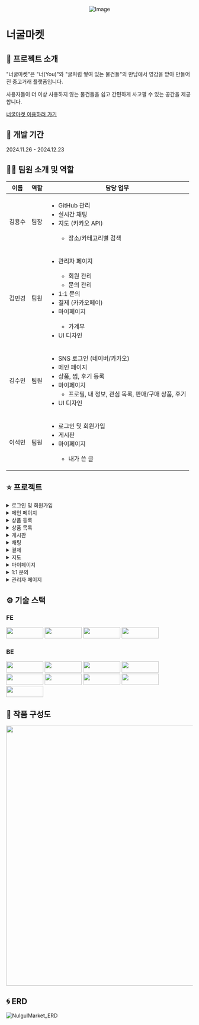 <p align="center">
  <img src="https://github.com/user-attachments/assets/c60bd5ed-a2cb-4fbd-a4a1-335e7397925c" alt="Image">
</p>

# 너굴마켓

## 🦝 프로젝트 소개
"너굴마켓"은 "너(You)"와 "굴처럼 쌓여 있는 물건들"의 만남에서 영감을 받아 만들어진 중고거래 플랫폼입니다.

사용자들이 더 이상 사용하지 않는 물건들을 쉽고 간편하게 사고팔 수 있는 공간을 제공합니다.

[너굴마켓 이용하러 가기](http://3.35.214.27:8080/)

## 📆 개발 기간
2024.11.26 - 2024.12.23

## 👩‍💻 팀원 소개 및 역할
<table>
  <thead>
    <tr>
      <th>이름</th>
      <th>역할</th>
      <th>담당 업무</th>
    </tr>
  </thead>
  <tbody>
    <tr>
      <td>김용수</td>
      <td>팀장</td>
      <td>
        <ul>
          <li>GitHub 관리</li>
          <li>실시간 채팅</li>
          <li>지도 (카카오 API)</li>
          <ul>
            <li>장소/카테고리별 검색</li>
          </ul>
        </ul>
      </td>
    </tr>
    <tr>
      <td>김민경</td>
      <td>팀원</td>
      <td>
        <ul>
          <li>관리자 페이지</li>
          <ul>
            <li>회원 관리</li>
            <li>문의 관리</li>
          </ul>
          <li>1:1 문의</li>
          <li>결제 (카카오페이)</li>
          <li>마이페이지</li>
          <ul>
            <li>가계부</li>
          </ul>
          <li>UI 디자인</li>
        </ul>
      </td>
    </tr>
    <tr>
      <td>김수민</td>
      <td>팀원</td>
      <td>
        <ul>
          <li>SNS 로그인 (네이버/카카오)</li>
          <li>메인 페이지</li>
          <li>상품, 찜, 후기 등록</li>
          <li>마이페이지
          <ul>
            <li>프로필, 내 정보, 관심 목록, 판매/구매 상품, 후기</li>
          </ul>
          <li>UI 디자인</li>
        </ul>
      </td>
    </tr>
    <tr>
      <td>이석민</td>
      <td>팀원</td>
      <td>
        <ul>
          <li>로그인 및 회원가입</li>
          <li>게시판</li>
          <li>마이페이지</li>
          <ul>
            <li>내가 쓴 글</li>
          </ul>
        </ul>
      </td>
    </tr>
  </tbody>
</table>

## ⭐ 프로젝트
<details>
  <summary>로그인 및 회원가입</summary>
  <img src="https://github.com/user-attachments/assets/f03fc6eb-7d84-4742-afaf-f15149cbc847" width="1750">
  <img src="https://github.com/user-attachments/assets/d4d60a38-3d29-477f-bbfc-b6261856306e" width="1750">
</details>
<details>
    <summary>메인 페이지</summary>
    <img src="https://github.com/user-attachments/assets/e388ba9f-f95e-4c9b-a2b9-4114ea0ad935" width="1750">
</details>
<details>
    <summary>상품 등록</summary>
    <img src="https://github.com/user-attachments/assets/d3ecf800-c5d7-403b-94c0-58ee76e9624c" width="1750">
    <img src="https://github.com/user-attachments/assets/b62f6492-b517-4b69-af40-c21407eec1ff" width="1750">
</details>
<details>
    <summary>상품 목록</summary>
    <img src="https://github.com/user-attachments/assets/be54843a-e5da-4be7-80b5-d8d578f94763" width="1750">
</details>
<details>
    <summary>게시판</summary>
    <img src="https://github.com/user-attachments/assets/3141d35d-f60e-42a5-815a-0dd8ca011a5c" width="1750">
    <img src="https://github.com/user-attachments/assets/41d81bbd-73a9-4f63-a259-693883292754" width="1750">
    <img src="https://github.com/user-attachments/assets/06b0067d-cd38-41a3-91e7-d51d9bf28787" width="1750">
</details>
<details>
    <summary>채팅</summary>
    <img src="https://github.com/user-attachments/assets/b7c2a887-424c-4fe4-87e2-e2b2cbb4b384" width="1750">
</details>
<details>
    <summary>결제</summary>
    <img src="https://github.com/user-attachments/assets/ac07ff72-5405-4790-bd7f-c04b23bfb931" width="1750">
</details>
<details>
    <summary>지도</summary>
    <img src="https://github.com/user-attachments/assets/17cf55e4-d798-4780-ac9f-3532923193b5" width="1750">
</details>
<details>
    <summary>마이페이지</summary>
    <img src="https://github.com/user-attachments/assets/c9701226-023f-474b-8493-00903ed2696f" width="1750">
    <img src="https://github.com/user-attachments/assets/9e9d9ca5-abee-4d3c-8556-0f22ff9ca387" width="1750">
    <img src="https://github.com/user-attachments/assets/d759bf19-cf01-447b-955e-069c9e78eeeb" width="1750">
    <img src="https://github.com/user-attachments/assets/2075e938-6b6f-46a5-ac97-ec114c00c27a" width="1750">
    <img src="https://github.com/user-attachments/assets/e52f4d1a-eb1e-4d75-b07b-5370dc5caf7c" width="1750">
    <img src="https://github.com/user-attachments/assets/e89c4633-7f81-4961-bfd5-bda005bb5bf6" width="1750">
    <img src="https://github.com/user-attachments/assets/3bb5e589-60bb-4fa7-8d97-80c4f0ca4395" width="1750">
    <img src="https://github.com/user-attachments/assets/0c12a49a-c1f7-4ccb-b878-e796f61708f5" width="1750">
</details>
<details>
    <summary>1:1 문의</summary>
    <img src="https://github.com/user-attachments/assets/67c74d2a-12e2-4806-a13e-0b34873a31c8" width="1750">
    <img src="https://github.com/user-attachments/assets/46b2a0db-709c-451e-8fa0-abbd7e3d56fb" width="1750">
    <img src="https://github.com/user-attachments/assets/66b9d05f-36b9-4047-bb25-ed49decbc663" width="1750" >
</details>
<details>
    <summary>관리자 페이지</summary>
    <img src="https://github.com/user-attachments/assets/63a22fd1-b9d5-45ce-9d25-a41510558713" width="1750">
    <img src="https://github.com/user-attachments/assets/06da5d15-6483-49c0-a8ce-92ea2153c665" width="1750">
    <img src="https://github.com/user-attachments/assets/14e046ab-46e6-46e7-9327-91ed8ca22da0" width="1750">
    <img src="https://github.com/user-attachments/assets/4c04ca74-4333-4cc5-97f2-e548dfaf1e00" width="1750">
    <img src="https://github.com/user-attachments/assets/ef1139ac-9d68-4ea5-9d7d-04dc60d5e7d4" width="1750">
</details>

## ⚙ 기술 스택 
### FE
<img src="https://img.shields.io/badge/JavaScript-F7DF1E?style=flat-square&logo=JavaScript&logoColor=black" width="100" height="30"/> <img src="https://img.shields.io/badge/Node.js-5FA04E?style=flat-square&logo=Node.js&logoColor=white" width="100" height="30"/> 
<img src="https://img.shields.io/badge/React-61DAFB?style=flat-square&logo=React&logoColor=white" width="100" height="30"/> <img src="https://img.shields.io/badge/Chakra%20UI-319795?style=flat-square&logo=Chakra%20UI&logoColor=white" width="100" height="30"/>

### BE
<img src="https://img.shields.io/badge/Java-007396?style=flat-square&logo=Java&logoColor=white" style="width: 100px; height: 30px; object-fit: contain;" /> <img src="https://img.shields.io/badge/Spring%20Boot-6DB33F?style=flat-square&logo=Spring%20Boot&logoColor=white" style="width: 100px; height: 30px; object-fit: contain;" /> <img src="https://img.shields.io/badge/STOMP-000000?style=flat-square&logo=websocket&logoColor=white"  style="width: 100px; height: 30px; object-fit: contain;" /> <img src="https://img.shields.io/badge/MyBatis-8A2D39?style=flat-square&logo=MyBatis&logoColor=white" style="width: 100px; height: 30px; object-fit: contain;" /> <img src="https://img.shields.io/badge/MariaDB-003B57?style=flat-square&logo=MariaDB&logoColor=white" style="width: 100px; height: 30px; object-fit: contain;" /> <img src="https://img.shields.io/badge/AWS-232F3E?style=flat-square&logo=Amazon%20AWS&logoColor=white" style="width: 100px; height: 30px; object-fit: contain;" /> <img src="https://img.shields.io/badge/AWS%20EC2-FF9900?style=flat-square&logo=Amazon%20EC2&logoColor=white" style="width: 100px; height: 30px; object-fit: contain;" /> <img src="https://img.shields.io/badge/AWS%20S3-569A31?style=flat-square&logo=Amazon%20S3&logoColor=white" style="width: 100px; height: 30px; object-fit: contain;" /> <img src="https://img.shields.io/badge/Docker-2496ED?style=flat-square&logo=Docker&logoColor=white" width="100" height="30"/>

## 🔎 작품 구성도
<img src="https://github.com/user-attachments/assets/f79ef18b-2d1a-47ca-be65-ae2178c84a32" width="700">

## 🌀 ERD
![NulgulMarket_ERD](https://github.com/user-attachments/assets/13f56ab6-8481-4a58-a8ee-10af1dab2352)
